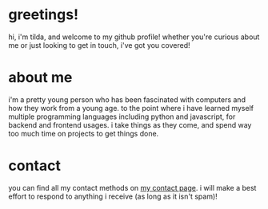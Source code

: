# greetings!

hi, i'm tilda, and welcome to my github profile! whether you're curious about me or just looking to get in touch, i've got you covered!

# about me

i'm a pretty young person who has been fascinated with computers and how they work from a young age. to the point where i have learned myself multiple programming languages including python and javascript, for backend and frontend usages. i take things as they come, and spend way too much time on projects to get things done.

# contact

you can find all my contact methods on [my contact page](https://squiggle.cf/contact). i will make a best effort to respond to anything i receive (as long as it isn't spam)!
